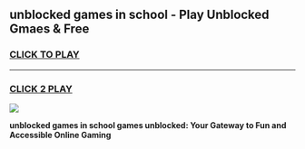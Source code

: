 
## unblocked games in school - Play Unblocked Gmaes & Free
<h3>
<a href="https://premium.freeplayer.one?title=unblocked_games_in_school&ref=20F">CLICK TO PLAY</a></h3>
<hr>

<h3>
<a href="https://premium.freeplayer.one?title=unblocked_games_in_school&ref=20F">CLICK 2 PLAY</a>
  
</h3>

<a href="https://premium.freeplayer.one?title=unblocked_games_in_school&ref=20F/"><img src="https://clearcache.store/games.png"></a>


**unblocked games in school games unblocked: Your Gateway to Fun and Accessible Online Gaming**
